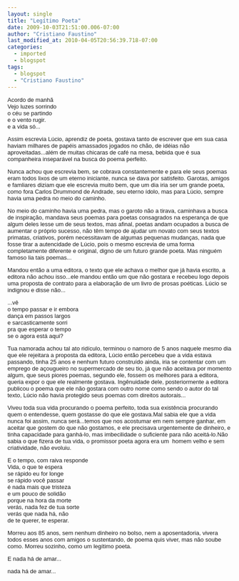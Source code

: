 ```yaml
---
layout: single
title: "Legítimo Poeta"
date: 2009-10-03T21:51:00.006-07:00
author: "Cristiano Faustino"
last_modified_at: 2010-04-05T20:56:39.718-07:00
categories:
  - imported
  - blogspot
tags:
  - blogspot
  - "Cristiano Faustino"
---
```


<div style="font-family: Verdana,sans-serif;"><span style="font-size: small;">Acordo de manhã




<div style="font-family: Verdana,sans-serif;"><span style="font-size: small;">Vejo luzes sorrindo




<div style="font-family: Verdana,sans-serif;"><span style="font-size: small;">o céu se partindo




<div style="font-family: Verdana,sans-serif;"><span style="font-size: small;">e o vento rugir.




<div style="font-family: Verdana,sans-serif;"><span style="font-size: small;">e a vida só...








Assim escrevia Lúcio, aprendiz de poeta, gostava tanto de escrever que em sua casa haviam milhares de papéis amassados jogados no chão, de idéias não aproveitadas...além de muitas chicaras de café na mesa, bebida que é sua companheira inseparável na busca do poema perfeito.







Nunca achou que escrevia bem, se cobrava constantemente e para ele seus poemas eram todos lixos de um eterno iniciante, nunca se dava por satisfeito. Garotas, amigos e famliares diziam que ele escrevia muito bem, que um dia iria ser um grande poeta, como fora Carlos Drummond de Andrade, seu eterno ídolo, mas para Lúcio, sempre havia uma pedra no meio do caminho.







No meio do caminho havia uma pedra, mas o garoto não a tirava, caminhava a busca de inspiração, mandava seus poemas para poetas consagrados na esperança de que algum deles lesse um de seus textos, mas afinal, poetas andam ocupados a busca de aumentar o próprio sucesso, não têm tempo de ajudar um novato com seus textos primatas, criativos, porém necessitavam de algumas pequenas mudanças, nada que fosse tirar a autencidade de Lúcio, pois o mesmo escrevia de uma forma completamente diferente e original, digno de um futuro grande poeta. Mas ninguém famoso lia tais poemas...







Mandou então a uma editora, o texto que ele achava o melhor que já havia escrito, a editora não achou isso...ele mandou então um que não gostara e recebeu logo depois uma proposta de contrato para a elaboração de um livro de prosas poéticas. Lúcio se indignou e disse não...







<div style="font-family: Verdana,sans-serif;"><span style="font-size: small;">...vê




<div style="font-family: Verdana,sans-serif;"><span style="font-size: small;">o tempo passar e ir embora




<div style="font-family: Verdana,sans-serif;"><span style="font-size: small;">dança em passos largos




<div style="font-family: Verdana,sans-serif;"><span style="font-size: small;">e sarcasticamente sorri




<div style="font-family: Verdana,sans-serif;"><span style="font-size: small;">pra que esperar o tempo




<div style="font-family: Verdana,sans-serif;"><span style="font-size: small;">se o agora está aqui?








Tua namorada achou tal ato ridículo, terminou o namoro de 5 anos naquele mesmo dia que ele rejeitara a proposta da editora, Lúcio então percebeu que a vida estava passando, tinha 25 anos e nenhum futuro construído ainda, iria se contentar com um emprego de açougueiro no supermercado de seu tio, já que não aceitava por momento algum, que seus piores poemas, segundo ele, fossem os melhores para a editora, queria expor o que ele realmente gostava. Ingênuidade dele, posteriormente a editora publicou o poema que ele não gostara com outro nome como sendo o autor do tal texto, Lúcio não havia protegido seus poemas com direitos autorais...







Viveu toda sua vida procurando o poema perfeito, toda sua existência procurando quem o entendesse, quem gostasse do que ele gostava.Mal sabia ele que a vida nunca foi assim, nunca será...temos que nos acostumar em nem sempre ganhar, em aceitar que gostem do que não gostamos, e ele precisava urgentemente de dinheiro, e tinha capacidade para ganhá-lo, mas imbecilidade o suficiente para não aceitá-lo.Não sabia o que fizera de tua vida, o promissor poeta agora era um  homem velho e sem criatividade, não evoluiu.



<span style="font-size: small;">







<div style="font-family: Verdana,sans-serif;"><span style="font-size: small;">E o tempo, com raiva responde




<div style="font-family: Verdana,sans-serif;"><span style="font-size: small;">Vida, o que te espera




<div style="font-family: Verdana,sans-serif;"><span style="font-size: small;">se rápido eu for longe




<div style="font-family: Verdana,sans-serif;"><span style="font-size: small;">se rápido você passar




<div style="font-family: Verdana,sans-serif;"><span style="font-size: small;">é nada mais que tristeza




<div style="font-family: Verdana,sans-serif;"><span style="font-size: small;">e um pouco de solidão




<div style="font-family: Verdana,sans-serif;"><span style="font-size: small;">porque na hora da morte




<div style="font-family: Verdana,sans-serif;"><span style="font-size: small;">verás, nada fez de tua sorte




<div style="font-family: Verdana,sans-serif;"><span style="font-size: small;">verás que nada há, não




<div style="font-family: Verdana,sans-serif;"><span style="font-size: small;">de te querer, te esperar.








Morreu aos 85 anos, sem nenhum dinheiro no bolso, nem a aposentadoria, vivera todos esses anos com amigos o sustentando, de poema quis viver, mas não soube como. Morreu sozinho, como um legítimo poeta.







<div style="font-family: Verdana,sans-serif;">E nada há de amar...




<span style="font-family: Verdana,sans-serif;">nada há de amar...